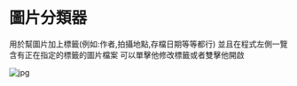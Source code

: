 # 圖片分類器
用於幫圖片加上標籤(例如:作者,拍攝地點,存檔日期等等都行) 
並且在程式左側一覽含有正在指定的標籤的圖片檔案 可以單擊他修改標籤或者雙擊他開啟

![jpg](https://user-images.githubusercontent.com/37174581/41804018-5ec5cc6e-76c2-11e8-9449-176f90616d5d.png)

